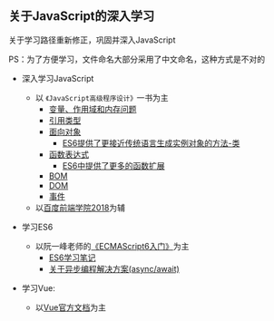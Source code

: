 ## 关于JavaScript的深入学习

关于学习路径重新修正，巩固并深入JavaScript

PS：为了方便学习，文件命名大部分采用了中文命名，这种方式是不对的

- 深入学习JavaScript
    + 以 `《JavaScript高级程序设计》`一书为主
        - [变量、作用域和内存问题](./JavaScript高级程序设计/变量、作用域和内存问题)
        - [引用类型](./JavaScript高级程序设计/引用类型)
        - [面向对象](./JavaScript高级程序设计/面向对象)
            + [ES6提供了更接近传统语言生成实例对象的方法-类](./ES6学习)
        - [函数表达式](./JavaScript高级程序设计/函数表达式)
            + [ES6中提供了更多的函数扩展](./ES6学习)
        - [BOM](./JavaScript高级程序设计/BOM)
        - [DOM](./JavaScript高级程序设计/DOM)
        - [事件](./JavaScript高级程序设计/事件)
    + 以[百度前端学院2018](http://ife.baidu.com/)为辅

- 学习ES6
    + 以阮一峰老师的[《ECMAScript6入门》](http://es6.ruanyifeng.com/)为主
        - [ES6学习笔记](./ES6学习/ES6学习笔记.md)
        - [关于异步编程解决方案(async/await)](./ES6学习/异步编程.js)

- 学习Vue:
    + 以[Vue官方文档](https://cn.vuejs.org/index.html)为主


